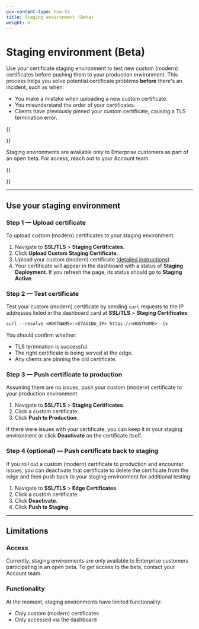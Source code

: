 ```yaml
---
pcx-content-type: how-to
title: Staging environment (Beta)
weight: 6
---
```


# Staging environment (Beta)

Use your certificate staging environment to test new custom (modern) certificates before pushing them to your production environment. This process helps you solve potential certificate problems **before** there's an incident, such as when:

- You make a mistake when uploading a new custom certificate.
- You misunderstand the order of your certificates.
- Clients have previously pinned your custom certificate, causing a TLS termination error.

{{<Aside type="note">}}

Staging environments are available only to Enterprise customers as part of an open beta. For access, reach out to your Account team.

{{</Aside>}}

---

## Use your staging environment

### Step 1 — Upload certificate

To upload custom (modern) certificates to your staging environment:

1.  Navigate to **SSL/TLS** > **Staging Certificates**.
2.  Click **Upload Custom Staging Certificate**.
3.  Upload your custom (modern) certificate ([detailed instructions](/ssl/edge-certificates/custom-certificates/uploading/)).
4.  Your certificate will appear in the dashboard with a status of **Staging Deployment**. If you refresh the page, its status should go to **Staging Active**.

### Step 2 — Test certificate

Test your custom (modern) certificate by sending `curl` requests to the IP addresses listed in the dashboard card at **SSL/TLS** > **Staging Certificates**:

```txt
curl --resolve <HOSTNAME>:<STAGING_IP> https://<HOSTNAME> -iv
```

You should confirm whether:

- TLS termination is successful.
- The right certificate is being served at the edge.
- Any clients are pinning the old certificate.

### Step 3 — Push certificate to production

Assuming there are no issues, push your custom (modern) certificate to your production environment:

1.  Navigate to **SSL/TLS** > **Staging Certificates**.
2.  Click a custom certificate.
3.  Click **Push to Production**.

If there were issues with your certificate, you can keep it in your staging environment or click **Deactivate** on the certificate itself.

### Step 4 (optional) — Push certificate back to staging

If you roll out a custom (modern) certificate to production and encounter issues, you can deactivate that certificate to delete the certificate from the edge and then push back to your staging environment for additional testing:

1.  Navigate to **SSL/TLS** > **Edge Certificates**.
2.  Click a custom certificate.
3.  Click **Deactivate**.
4.  Click **Push to Staging**.

---

## Limitations

### Access

Currently, staging environments are only available to Enterprise customers participating in an open beta. To get access to the beta, contact your Account team.

### Functionality

At the moment, staging environments have limited functionality:

- Only custom (modern) certificates
- Only accessed via the dashboard
